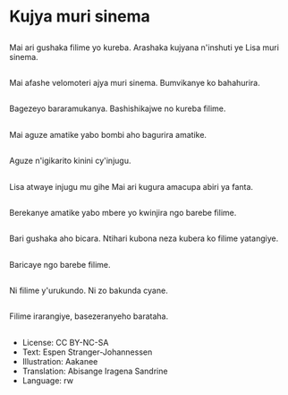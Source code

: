 # Kujya muri sinema

##
Mai ari gushaka filime yo kureba. Arashaka kujyana n'inshuti ye Lisa muri sinema.

##
Mai afashe velomoteri ajya muri sinema. Bumvikanye ko bahahurira.

##
Bagezeyo bararamukanya. Bashishikajwe no kureba filime.

##
Mai aguze amatike yabo bombi aho bagurira amatike.

##
Aguze n'igikarito kinini cy'injugu.

##
Lisa atwaye injugu mu gihe Mai ari kugura amacupa abiri ya fanta.

##
Berekanye amatike yabo mbere yo kwinjira ngo barebe filime.

##
Bari gushaka aho bicara. Ntihari kubona neza kubera ko filime yatangiye.

##
Baricaye ngo barebe filime.

##
Ni filime y'urukundo. Ni zo bakunda cyane.

##
Filime irarangiye, basezeranyeho barataha.

##
* License: CC BY-NC-SA
* Text: Espen Stranger-Johannessen
* Illustration: Aakanee
* Translation: Abisange Iragena Sandrine
* Language: rw
